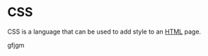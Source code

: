 # CSS

CSS is a language that can be used to add style to an [HTML](/wiki/HTML) page.

gfjgm

